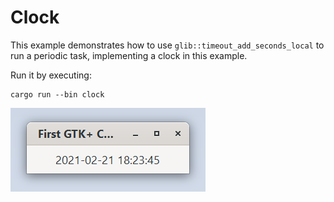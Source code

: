 # Clock

This example demonstrates how to use `glib::timeout_add_seconds_local` to run
a periodic task, implementing a clock in this example.

Run it by executing:

```console
cargo run --bin clock
```

![screenshot](screenshot.png)